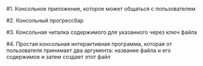 #1. Консольное приложение, которое может общаться с пользователем

#2. Консольный прогрессбар

#3. Консольная читалка содержимого для указанного через ключ файла

#4. Простая консольная интерактивная программа, которая от пользователя принимает два аргумента: название файла и его содержимое и затем создает этот файл